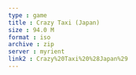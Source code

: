 ```yaml
---
type : game
title : Crazy Taxi (Japan)
size : 94.0 M
format : iso
archive : zip
server : myrient
link2 : Crazy%20Taxi%20%28Japan%29
---
```

